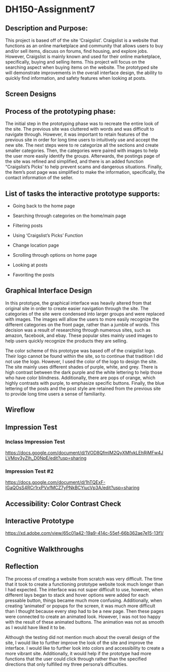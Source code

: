 # DH150-Assignment7
## Description and Purpose:
This project is based off of the site ‘Craigslist’. Craigslist is a website that functions as an online marketplace and community that allows users to buy and/or sell items, discuss on forums, find housing, and explore jobs. However, Craigslist is mainly known and used for their online marketplace, specifically, buying and selling items. This project will focus on the searching aspect when buying items on the website. The prototyped site will demonstrate improvements in the overall interface design, the ability to quickly find information, and safety features when looking at posts. 
 
 
 
 

## Screen Designs





## Process of the prototyping phase:


The initial step in the prototyping phase was to recreate the entire look of the site. The previous site was cluttered with words and was difficult to navigate through. However, it was important to retain features of the previous site in order for long time users to intuitively use and accept the new site. The next steps were to re categorize all  the sections and create smaller categories. Then, the categories were paired with images to help the user more easily identify the groups. Afterwards, the postings page of the site was refined and simplified, and there is an added function “Craigslist’s Picks’ to help prevent scams and dangerous situations. Finally, the item’s post page was simplified to make the information, specifically, the contact information of the seller. 





## List of tasks the interactive prototype supports:


  * Going back to the home page
  
  * Searching through categories on the home/main page
  
  * Filtering posts 
  
  * Using ‘Craigslist’s Picks’ Function
  
  * Change location page
  
  * Scrolling through options on home page
  
  * Looking at posts
  
  * Favoriting the posts





## Graphical Interface Design


In this prototype, the graphical interface was heavily altered from that original site in order to create easier navigation through the site. The categories of the site were condensed into larger groups and were replaced with images. The images will allow the users to more easily recognize the different categories on the front page, rather than a jumble of words. This decision was a result of researching through numerous sites, such as amazon, facebook, and ebay. These popular sites mainly used images to help users quickly recognize the products they are selling. 
 
 
The color scheme of this prototype was based off of the craigslist logo. Their logo cannot be found within the site, so to continue that tradition I did not use the logo. However, I used the color of the logo to design the site. The site mainly uses different shades of purple, white, and grey. There is high contrast between the dark purple and the white lettering to help those who have color blindness. Additionally, there are pops of orange, which highly contrasts with purple, to emphasize specific buttons. Finally, the blue lettering of the posts and the post style are retained from the previous site to provide long time users a sense of familiarity. 





## Wireflow





## Impression Test



### Inclass Impression Test


https://docs.google.com/document/d/1VOD8QfmIM2QyXMfvkLEhRjMFw4JLVMov3yZIh_D0NpE/edit?usp=sharing



### Impression Test #2


https://docs.google.com/document/d/1hTQExF-IGaQOsS4RCr1rxPVxfMCZ7yPNkBCYiucVp3A/edit?usp=sharing





## Accessibility: Color Contrast Check





## Interactive Prototype


https://xd.adobe.com/view/65c01a42-19a9-414c-55ef-66b362ae7e15-13f1/





## Cognitive Walkthroughs








## Reflection


The process of creating a website from scratch was very difficult. The time that it took to create a functioning prototype website took much longer than I had expected. The interface was not super difficult to use, however, when different lays began to stack and hover options were added for each pressable button, things became much more confusing. Additionally, when creating ‘animated’ or popups for the screen, it was much more difficult than I thought because every step had to be a new page. Then these pages were connected to create an animated look. However, I was not too happy with the result of these animated buttons. The animation was not as smooth as I would have liked it to be. 
 
 
Although the testing did not mention much about the overall design of the site, I would like to further improve the look of the site and improve the interface. I would like to further look into colors and accessibility to create a more vibrant site. Additionally, it would help if the prototype had more functions that the user could click through rather than the specified directions that only fulfilled my three persona’s difficulties. 
